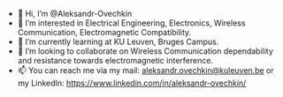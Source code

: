 - 👋 Hi, I’m @Aleksandr-Ovechkin
- 👀 I’m interested in Electrical Engineering, Electronics, Wireless Communication, Electromagnetic Compatibility.
- 🌱 I’m currently learning at KU Leuven, Bruges Campus.
- 💞️ I’m looking to collaborate on Wireless Communication dependability and resistance towards electromagnetic interference.
- 📫 You can reach me via my mail: aleksandr.ovechkin@kuleuven.be or my LinkedIn: https://www.linkedin.com/in/aleksandr-ovechkin/

<!---
Aleksandr-Ovechkin/Aleksandr-Ovechkin is a ✨ special ✨ repository because its `README.md` (this file) appears on your GitHub profile.
You can click the Preview link to take a look at your changes.
--->

